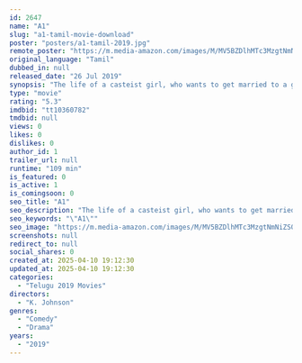 ```yaml
---
id: 2647
name: "A1"
slug: "a1-tamil-movie-download"
poster: "posters/a1-tamil-2019.jpg"
remote_poster: "https://m.media-amazon.com/images/M/MV5BZDlhMTc3MzgtNmNiZS00YmRmLTk1NjctZWJhM2Q0OWY2Y2E4XkEyXkFqcGc@._V1_SX300.jpg"
original_language: "Tamil"
dubbed_in: null
released_date: "26 Jul 2019"
synopsis: "The life of a casteist girl, who wants to get married to a goon, becomes a roller-coaster ride after she realises that she's with the wrong person."
type: "movie"
rating: "5.3"
imdbid: "tt10360782"
tmdbid: null
views: 0
likes: 0
dislikes: 0
author_id: 1
trailer_url: null
runtime: "109 min"
is_featured: 0
is_active: 1
is_comingsoon: 0
seo_title: "A1"
seo_description: "The life of a casteist girl, who wants to get married to a goon, becomes a roller-coaster ride after she realises that she's with the wrong person."
seo_keywords: "\"A1\""
seo_image: "https://m.media-amazon.com/images/M/MV5BZDlhMTc3MzgtNmNiZS00YmRmLTk1NjctZWJhM2Q0OWY2Y2E4XkEyXkFqcGc@._V1_SX300.jpg"
screenshots: null
redirect_to: null
social_shares: 0
created_at: 2025-04-10 19:12:30
updated_at: 2025-04-10 19:12:30
categories:
  - "Telugu 2019 Movies"
directors:
  - "K. Johnson"
genres:
  - "Comedy"
  - "Drama"
years:
  - "2019"
---
```


